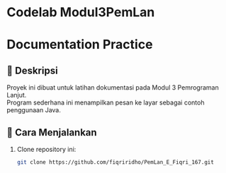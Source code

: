 # Codelab Modul3PemLan
# Documentation Practice

## 📌 Deskripsi
Proyek ini dibuat untuk latihan dokumentasi pada Modul 3 Pemrograman Lanjut.  
Program sederhana ini menampilkan pesan ke layar sebagai contoh penggunaan Java.

## 🧩 Cara Menjalankan
1. Clone repository ini:
   ```bash
   git clone https://github.com/fiqriridho/PemLan_E_Fiqri_167.git
